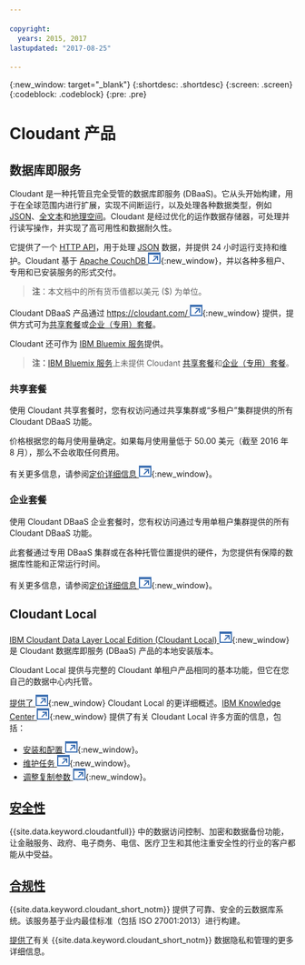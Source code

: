 ```yaml
---

copyright:
  years: 2015, 2017
lastupdated: "2017-08-25"

---
```


{:new_window: target="_blank"}
{:shortdesc: .shortdesc}
{:screen: .screen}
{:codeblock: .codeblock}
{:pre: .pre}

<!-- Acrolinx: 2017-03-16 -->

# Cloudant 产品

## 数据库即服务

Cloudant 是一种托管且完全受管的数据库即服务 (DBaaS)。它从头开始构建，用于在全球范围内进行扩展，实现不间断运行，以及处理各种数据类型，例如 [JSON](../basics/index.html#json)、[全文本](../api/cloudant_query.html#creating-an-index)和[地理空间](../api/cloudant-geo.html)。Cloudant 是经过优化的运作数据存储器，可处理并行读写操作，并实现了高可用性和数据耐久性。

它提供了一个 [HTTP API](../basics/index.html#http-api)，用于处理 [JSON](../basics/index.html#json) 数据，并提供 24 小时运行支持和维护。Cloudant 基于 [Apache CouchDB ![外部链接图标](../images/launch-glyph.svg "外部链接图标")](http://couchdb.apache.org/){:new_window}，并以各种多租户、专用和已安装服务的形式交付。

>   **注**：本文档中的所有货币值都以美元 ($) 为单位。

Cloudant DBaaS 产品通过 [https://cloudant.com/ ![外部链接图标](../images/launch-glyph.svg "外部链接图标")](https://cloudant.com/){:new_window} 提供，提供方式可为[共享套餐](#shared-plan)或[企业（专用）套餐](#enterprise-plan)。

Cloudant 还可作为 [IBM Bluemix 服务](bluemix.html)提供。

>	**注：**[IBM Bluemix 服务](bluemix.html)上未提供 Cloudant [共享套餐](#shared-plan)和[企业（专用）套餐](#enterprise-plan)。

### 共享套餐

使用 Cloudant 共享套餐时，您有权访问通过共享集群或“多租户”集群提供的所有 Cloudant DBaaS 功能。

价格根据您的每月使用量确定。如果每月使用量低于 50.00 美元（截至 2016 年 8 月），那么不会收取任何费用。

有关更多信息，请参阅[定价详细信息 ![外部链接图标](../images/launch-glyph.svg "外部链接图标")](https://cloudant.com/product/pricing/){:new_window}。

### 企业套餐

使用 Cloudant DBaaS 企业套餐时，您有权访问通过专用单租户集群提供的所有 Cloudant DBaaS 功能。

此套餐通过专用 DBaaS 集群或在各种托管位置提供的硬件，为您提供有保障的数据库性能和正常运行时间。

有关更多信息，请参阅[定价详细信息 ![外部链接图标](../images/launch-glyph.svg "外部链接图标")](https://cloudant.com/product/pricing/){:new_window}。

## Cloudant Local

[IBM Cloudant Data Layer Local Edition (Cloudant Local) ![外部链接图标](../images/launch-glyph.svg "外部链接图标")](https://www.ibm.com/support/knowledgecenter/SSTPQH_1.0.0/com.ibm.cloudant.local.doc/SSTPQH_1.0.0_welcome.html){:new_window} 是 Cloudant 数据库即服务 (DBaaS) 产品的本地安装版本。

Cloudant Local 提供与完整的 Cloudant 单租户产品相同的基本功能，但它在您自己的数据中心内托管。

[提供了 ![外部链接图标](../images/launch-glyph.svg "外部链接图标")](http://www-01.ibm.com/support/knowledgecenter/SSTPQH_1.0.0/com.ibm.cloudant.local.install.doc/topics/clinstall_cloudant_local_overview.html?lang=en-us){:new_window} Cloudant Local 的更详细概述。[IBM Knowledge Center ![外部链接图标](../images/launch-glyph.svg "外部链接图标")](http://www-01.ibm.com/support/knowledgecenter/SSTPQH_1.0.0/com.ibm.cloudant.local.doc/SSTPQH_1.0.0_welcome.html?lang=en){:new_window} 提供了有关 Cloudant Local 许多方面的信息，包括：

-   [安装和配置 ![外部链接图标](../images/launch-glyph.svg "外部链接图标")](http://www.ibm.com/support/knowledgecenter/SSTPQH_1.0.0/com.ibm.cloudant.local.install.doc/topics/clinstall_extract_install_cloudant_local.html?lang=en){:new_window}。
-   [维护任务 ![外部链接图标](../images/launch-glyph.svg "外部链接图标")](http://www-01.ibm.com/support/knowledgecenter/SSTPQH_1.0.0/com.ibm.cloudant.local.install.doc/topics/clinstall_maintenance_tasks_overview.html?lang=en){:new_window}。
-   [调整复制参数 ![外部链接图标](../images/launch-glyph.svg "外部链接图标")](http://www-01.ibm.com/support/knowledgecenter/SSTPQH_1.0.0/com.ibm.cloudant.local.install.doc/topics/clinstall_tuning_parameters_replication_cases.html?lang=en){:new_window}。

## [安全性](security.html)

{{site.data.keyword.cloudantfull}} 中的数据访问控制、加密和数据备份功能，让金融服务、政府、电子商务、电信、医疗卫生和其他注重安全性的行业的客户都能从中受益。

## [合规性](compliance.html)

{{site.data.keyword.cloudant_short_notm}} 提供了可靠、安全的云数据库系统。该服务基于业内最佳标准（包括 ISO 27001:2013）进行构建。

[提供了](dataprivacygovernance.html)有关 {{site.data.keyword.cloudant_short_notm}} 数据隐私和管理的更多详细信息。
